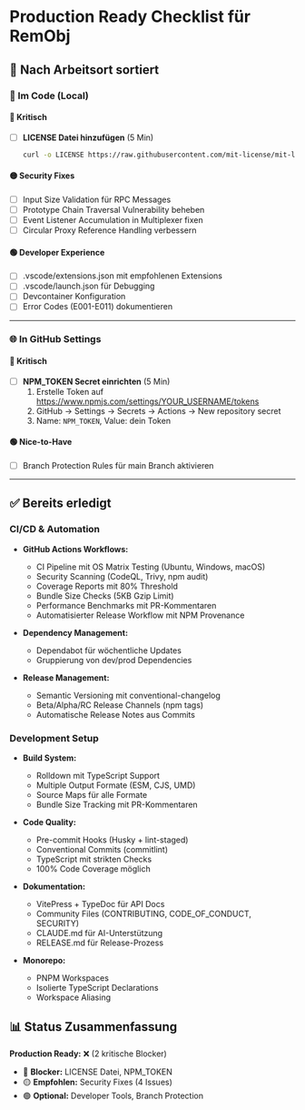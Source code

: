 # Production Ready Checklist für RemObj

## 📍 Nach Arbeitsort sortiert

### 🔧 Im Code (Local)

#### 🔴 Kritisch
- [ ] **LICENSE Datei hinzufügen** (5 Min)
  ```bash
  curl -o LICENSE https://raw.githubusercontent.com/mit-license/mit-license/master/LICENSE
  ```

#### 🟡 Security Fixes
- [ ] Input Size Validation für RPC Messages
- [ ] Prototype Chain Traversal Vulnerability beheben  
- [ ] Event Listener Accumulation in Multiplexer fixen
- [ ] Circular Proxy Reference Handling verbessern

#### 🟢 Developer Experience
- [ ] .vscode/extensions.json mit empfohlenen Extensions
- [ ] .vscode/launch.json für Debugging
- [ ] Devcontainer Konfiguration
- [ ] Error Codes (E001-E011) dokumentieren

---

### 🌐 In GitHub Settings

#### 🔴 Kritisch
- [ ] **NPM_TOKEN Secret einrichten** (5 Min)
  1. Erstelle Token auf https://www.npmjs.com/settings/YOUR_USERNAME/tokens
  2. GitHub → Settings → Secrets → Actions → New repository secret
  3. Name: `NPM_TOKEN`, Value: dein Token

#### 🟢 Nice-to-Have
- [ ] Branch Protection Rules für main Branch aktivieren

---

## ✅ Bereits erledigt

### CI/CD & Automation
- **GitHub Actions Workflows:**
  - CI Pipeline mit OS Matrix Testing (Ubuntu, Windows, macOS)
  - Security Scanning (CodeQL, Trivy, npm audit)
  - Coverage Reports mit 80% Threshold
  - Bundle Size Checks (5KB Gzip Limit)
  - Performance Benchmarks mit PR-Kommentaren
  - Automatisierter Release Workflow mit NPM Provenance

- **Dependency Management:**
  - Dependabot für wöchentliche Updates
  - Gruppierung von dev/prod Dependencies

- **Release Management:**
  - Semantic Versioning mit conventional-changelog
  - Beta/Alpha/RC Release Channels (npm tags)
  - Automatische Release Notes aus Commits

### Development Setup
- **Build System:**
  - Rolldown mit TypeScript Support
  - Multiple Output Formate (ESM, CJS, UMD)
  - Source Maps für alle Formate
  - Bundle Size Tracking mit PR-Kommentaren

- **Code Quality:**
  - Pre-commit Hooks (Husky + lint-staged)
  - Conventional Commits (commitlint)
  - TypeScript mit strikten Checks
  - 100% Code Coverage möglich

- **Dokumentation:**
  - VitePress + TypeDoc für API Docs
  - Community Files (CONTRIBUTING, CODE_OF_CONDUCT, SECURITY)
  - CLAUDE.md für AI-Unterstützung
  - RELEASE.md für Release-Prozess

- **Monorepo:**
  - PNPM Workspaces
  - Isolierte TypeScript Declarations
  - Workspace Aliasing

## 📊 Status Zusammenfassung

**Production Ready:** ❌ (2 kritische Blocker)
- 🔴 **Blocker:** LICENSE Datei, NPM_TOKEN
- 🟡 **Empfohlen:** Security Fixes (4 Issues)
- 🟢 **Optional:** Developer Tools, Branch Protection